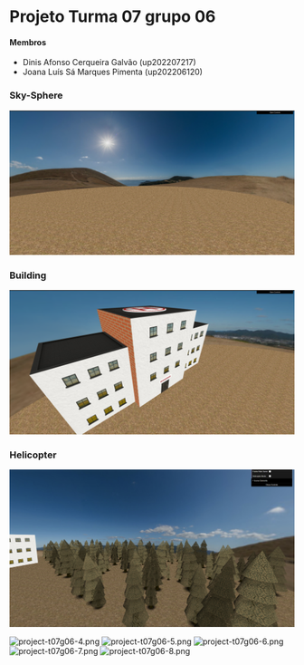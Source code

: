 # Projeto Turma 07 grupo 06

#### Membros
- Dinis Afonso Cerqueira Galvão (up202207217)
- Joana Luís Sá Marques Pimenta (up202206120)

### Sky-Sphere
![project-t07g06-1.png](project/screenshots/project-t07g06-1.png)

### Building
![project-t07g06-2.png](project/screenshots/project-t07g06-2.png)

### Helicopter
![project-t07g06-3.png](project/screenshots/project-t07g06-3.png)

![project-t07g06-4.png](project-t07g06-4.png)
![project-t07g06-5.png](project-t07g06-5.png)
![project-t07g06-6.png](project-t07g06-6.png)
![project-t07g06-7.png](project-t07g06-7.png)
![project-t07g06-8.png](project-t07g06-8.png)
